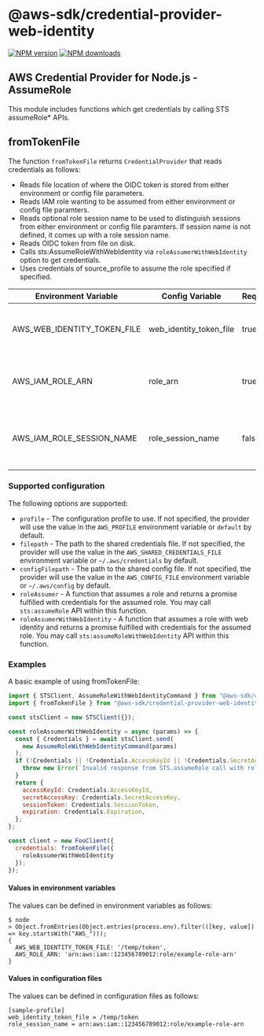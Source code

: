 # @aws-sdk/credential-provider-web-identity

[![NPM version](https://img.shields.io/npm/v/@aws-sdk/credential-provider-web-identity/latest.svg)](https://www.npmjs.com/package/@aws-sdk/credential-provider-web-identity)
[![NPM downloads](https://img.shields.io/npm/dm/@aws-sdk/credential-provider-web-identity.svg)](https://www.npmjs.com/package/@aws-sdk/credential-provider-web-identity)

## AWS Credential Provider for Node.js - AssumeRole

This module includes functions which get credentials by calling STS assumeRole\* APIs.

## fromTokenFile

The function `fromTokenFile` returns `CredentialProvider` that reads credentials as follows:

- Reads file location of where the OIDC token is stored from either environment or config file parameters.
- Reads IAM role wanting to be assumed from either environment or config file paramters.
- Reads optional role session name to be used to distinguish sessions from either environment or config file paramters.
  If session name is not defined, it comes up with a role session name.
- Reads OIDC token from file on disk.
- Calls sts:AssumeRoleWithWebIdentity via `roleAssumerWithWebIdentity` option to get credentials.
- Uses credentials of source_profile to assume the role specified if specified.

| **Environment Variable**    | **Config Variable**     | **Required** | **Description**                                   |
| --------------------------- | ----------------------- | ------------ | ------------------------------------------------- |
| AWS_WEB_IDENTITY_TOKEN_FILE | web_identity_token_file | true         | File location of where the `OIDC` token is stored |
| AWS_IAM_ROLE_ARN            | role_arn                | true         | The IAM role wanting to be assumed                |
| AWS_IAM_ROLE_SESSION_NAME   | role_session_name       | false        | The IAM session name used to distinguish sessions |

### Supported configuration

The following options are supported:

- `profile` - The configuration profile to use. If not specified, the provider
  will use the value in the `AWS_PROFILE` environment variable or `default` by
  default.
- `filepath` - The path to the shared credentials file. If not specified, the
  provider will use the value in the `AWS_SHARED_CREDENTIALS_FILE` environment
  variable or `~/.aws/credentials` by default.
- `configFilepath` - The path to the shared config file. If not specified, the
  provider will use the value in the `AWS_CONFIG_FILE` environment variable or
  `~/.aws/config` by default.
- `roleAssumer` - A function that assumes a role and returns a promise
  fulfilled with credentials for the assumed role. You may call `sts:assumeRole`
  API within this function.
- `roleAssumerWithWebIdentity` - A function that assumes a role with web identity
  and returns a promise fulfilled with credentials for the assumed role. You may call
  `sts:assumeRoleWithWebIdentity` API within this function.

### Examples

A basic example of using fromTokenFile:

```js
import { STSClient, AssumeRoleWithWebIdentityCommand } from "@aws-sdk/client-sts";
import { fromTokenFile } from "@aws-sdk/credential-provider-web-identity";

const stsClient = new STSClient({});

const roleAssumerWithWebIdentity = async (params) => {
  const { Credentials } = await stsClient.send(
    new AssumeRoleWithWebIdentityCommand(params)
  );
  if (!Credentials || !Credentials.AccessKeyId || !Credentials.SecretAccessKey) {
    throw new Error(`Invalid response from STS.assumeRole call with role ${params.RoleArn}`);
  }
  return {
    accessKeyId: Credentials.AccessKeyId,
    secretAccessKey: Credentials.SecretAccessKey,
    sessionToken: Credentials.SessionToken,
    expiration: Credentials.Expiration,
  };
};

const client = new FooClient({
  credentials: fromTokenFile({
    roleAssumerWithWebIdentity
  });
});
```

#### Values in environment variables

The values can be defined in environment variables as follows:

```console
$ node
> Object.fromEntries(Object.entries(process.env).filter(([key, value]) => key.startsWith("AWS_")));
{
  AWS_WEB_IDENTITY_TOKEN_FILE: '/temp/token',
  AWS_ROLE_ARN: 'arn:aws:iam::123456789012:role/example-role-arn'
}
```

#### Values in configuration files

The values can be defined in configuration files as follows:

```
[sample-profile]
web_identity_token_file = /temp/token
role_session_name = arn:aws:iam::123456789012:role/example-role-arn
```
